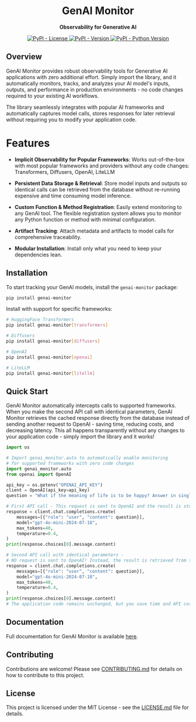 <div align="center">

<h1>GenAI Monitor</h1>

**Observability for Generative AI**

</div>




<div align="center">

<a href="https://pypi.org/project/genai-monitor" target="_blank">
  <img alt="PyPI - License" src="https://img.shields.io/pypi/l/genai-monitor">
</a>

<a href="https://pypi.org/project/genai-monitor" target="_blank">
  <img alt="PyPI - Version" src="https://img.shields.io/pypi/v/genai-monitor">
</a>

<a href="https://pypi.org/project/genai-monitor" target="_blank">
  <img alt="PyPI - Python Version" src="https://img.shields.io/pypi/pyversions/genai-monitor">
</a>

</div>

## Overview

GenAI Monitor provides robust observability tools for Generative AI applications with zero additional effort. Simply import the library, and it automatically monitors, tracks, and analyzes your AI model's inputs, outputs, and performance in production environments - no code changes required to your existing AI workflows.

The library seamlessly integrates with popular AI frameworks and automatically captures model calls, stores responses for later retrieval without requiring you to modify your application code.


# Features

- **Implicit Observability for Popular Frameworks**: Works out-of-the-box with
most popular frameworks and providers without any code changes: Transformers, Diffusers, OpenAI, LiteLLM

- **Persistent Data Storage & Retrieval**: Store model inputs and outputs so identical calls can be retrieved from the database without re-running expensive and time consuming model inference.

- **Custom Function & Method Registration**: Easily extend monitoring to any GenAI tool. The flexible registration system allows you to monitor any Python function or method with minimal configuration.

- **Artifact Tracking**: Attach metadata and artifacts to model calls for comprehensive traceability.
- **Modular Installation**: Install only what you need to keep your dependencies lean.

## Installation
To start tracking your GenAI models, install the `genai-monitor` package:

```sh
pip install genai-monitor
```

Install with support for specific frameworks:

```sh
# HuggingFace Transformers
pip install genai-monitor[transformers]

# Diffusers
pip install genai-monitor[diffusers]

# OpenAI
pip install genai-monitor[openai]

# LiteLLM
pip install genai-monitor[litellm]
```


## Quick Start


GenAI Monitor automatically intercepts calls to supported frameworks. When you make the second API call with identical parameters, GenAI Monitor retrieves the cached response directly from the database instead of sending another request to OpenAI - saving time, reducing costs, and decreasing latency. This all happens transparently without any changes to your application code - simply import the library and it works!


```python
import os

# Import genai_monitor.auto to automatically enable monitoring
# for supported frameworks with zero code changes
import genai_monitor.auto
from openai import OpenAI

api_key = os.getenv("OPENAI_API_KEY")
client = OpenAI(api_key=api_key)
question = "What if the meaning of life is to be happy? Answer in single sentence."

# First API call - This request is sent to OpenAI and the result is stored in the database
response = client.chat.completions.create(
    messages=[{"role": "user", "content": question}],
    model="gpt-4o-mini-2024-07-18",
    max_tokens=40,
    temperature=0.4,
)
print(response.choices[0].message.content)

# Second API call with identical parameters -
# NO request is sent to OpenAI! Instead, the result is retrieved from the local database
response = client.chat.completions.create(
    messages=[{"role": "user", "content": question}],
    model="gpt-4o-mini-2024-07-18",
    max_tokens=40,
    temperature=0.4,
)
print(response.choices[0].message.content)
# The application code remains unchanged, but you save time and API costs
```

## Documentation

Full documentation for GenAI Monitor is available [here](https://deepsense-ai.github.io/GenAI-Monitor/).


## Contributing

Contributions are welcome! Please see [CONTRIBUTING.md](https://github.com/deepsense-ai/GenAI-Monitor/blob/main/CONTRIBUTING.md) for details on how to contribute to this project.

## License

This project is licensed under the MIT License - see the [LICENSE.md](https://github.com/deepsense-ai/GenAI-Monitor/blob/main/LICENSE) file for details.
